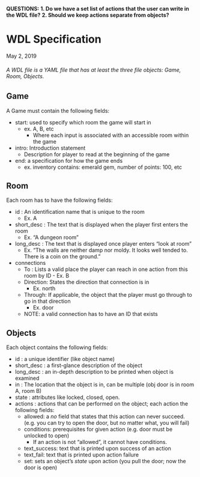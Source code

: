 **QUESTIONS:**
**1. Do we have a set list of actions that the user can write in the WDL file?** 
**2. Should we keep actions separate from objects?**

# WDL Specification
May 2, 2019

###### A WDL file is a YAML file that has at least the three file objects: Game, Room, Objects.

## Game
A Game must contain the following fields:
- start: used to specify which room the game will start in
	- ex. A, B, etc
		- Where each input is associated with an accessible room within the game
- intro: Introduction statement
	- Description for player to read at the beginning of the game
- end: a specification for how the game ends
	- ex. inventory contains: emerald gem, number of points: 100, etc
## Room
Each room has to have the following fields:
- id : An identification name that is unique to the room
	- Ex. A
- short_desc : The text that is displayed when the player first enters the room
	- Ex. “A dungeon room”
- long_desc : The text that is displayed once player enters “look at room”
	- Ex. “The walls are neither damp nor moldy. It looks well tended to. There is a coin on the ground.”
- connections
	- To : Lists a valid place the player can reach in one action from this room by ID - Ex. B
	- Direction: States the direction that connection is in
		- Ex. north
	- Through: If applicable, the object that the player must go through to go in that direction
		- Ex. door
	- NOTE: a valid connection has to have an ID that exists
  
## Objects
Each object contains the following fields:
- id : a unique identifier (like object name)
- short_desc : a first-glance description of the object
- long_desc : an in-depth description to be printed when object is examined
- in : The location that the object is in, can be multiple (obj door is in room A, room B)
- state : attributes like locked, closed, open.
- actions : actions that can be performed on the object; each action the following fields:
	- allowed: a *no* field that states that this action can never succeed. (e.g. you can try to open the door, but no matter what, you will fail)
	- conditions: prerequisites for given action (e.g. door must be unlocked to open)
		- If an action is not “allowed”, it cannot have conditions.
	- text_success: text that is printed upon success of an action
	- text_fail: text that is printed upon action failure
	- set: sets an object’s *state* upon action (you pull the door; now the door is open)
